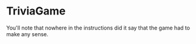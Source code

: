 # TriviaGame

You'll note that nowhere in the instructions did it say that the game had to make any sense.

